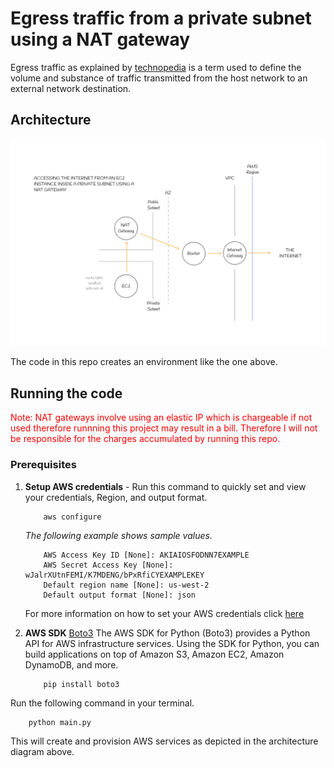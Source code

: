 # Egress traffic from a private subnet using a NAT gateway

Egress traffic as explained by [technopedia](https://www.techopedia.com/definition/2398/egress-traffic) is a term used to define the volume and substance of traffic transmitted from the host network to an external network destination.

## Architecture
![img](./img/ACCESSING%20THE%20INTERNET%20FROM%20AN%20EC2%20INSTANCE%20INSIDE%20A%20PRIVATE%20SUBNET%20USING%20A%20NAT%20GATEWAY%20(1).png)

The code in this repo creates an environment like the one above. 

## Running the code

<span style="color:red">Note: NAT gateways involve using an elastic IP which is chargeable if not used therefore runnning this project may result in a bill. Therefore I will not be responsible for the charges accumulated by running this repo.</span>

### Prerequisites
1. **Setup AWS credentials** - 
Run this command to quickly set and view your credentials, Region, and output format. 
    ```
        aws configure
    ```
    *The following example shows sample values.*
    ```
        AWS Access Key ID [None]: AKIAIOSFODNN7EXAMPLE
        AWS Secret Access Key [None]: wJalrXUtnFEMI/K7MDENG/bPxRfiCYEXAMPLEKEY
        Default region name [None]: us-west-2
        Default output format [None]: json
    ```
    For more information on how to set your AWS credentials click [here](https://docs.aws.amazon.com/cli/latest/userguide/cli-configure-files.html)
    
1. **AWS SDK** [Boto3](https://docs.aws.amazon.com/pythonsdk/?id=docs_gateway)
The AWS SDK for Python (Boto3) provides a Python API for AWS infrastructure services. Using the SDK for Python, you can build applications on top of Amazon S3, Amazon EC2, Amazon DynamoDB, and more.

    ```
        pip install boto3 
    ```

Run the following command in your terminal.
```
    python main.py
```
This will create and provision AWS services as depicted in the architecture diagram above.